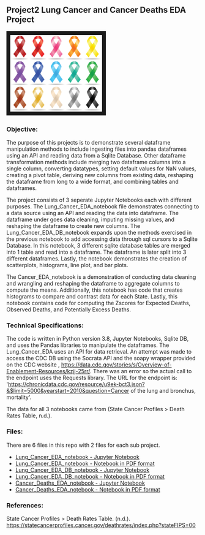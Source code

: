 
## Project2 Lung Cancer and Cancer Deaths EDA Project

<img src="./Cancer.jpeg" 
 width="240" height="200" border="10" />

### Objective:
																			
The purpose of this projects is to demonstrate several dataframe manipulation methods to include ingesting files into pandas dataframes using an API and reading data from a Sqlite Database. Other dataframe transformation methods include merging two dataframe columns into a single column, converting datatypes, setting default values for NaN values, creating a pivot table, deriving new columns from existing data, reshaping the dataframe from long to a wide format, and combining tables and dataframes.

The project consists of 3 seperate Jupyter Notebooks each with different purposes. The Lung_Cancer_EDA_notebook file demonstrates connecting to a data source using an API and reading the data into dataframe.  The dataframe under goes data cleaning, imputing missing values, and reshaping the dataframe to create new columns.  The Lung_Cancer_EDA_DB_notebook expands upon the methods exercised in the previous notebook to add accessing data through  sql cursors to a Sqlite Database.  In this notebook, 3 different sqlite database tables are merged into 1 table and read into a dataframe.  The dataframe is later split into 3 different dataframes.  Lastly, the notebook demonstrates the creation of scatterplots, histograms, line plot, and bar plots. 

The Cancer_EDA_notebook is a demonstration of conducting data cleaning and wrangling and reshaping the dataframe to aggregate columns to compute the means.  Additionally, this notebook has code that creates histograms to compare and contrast data for each State.  Lastly, this notebook contains code for computing the Zscores for Expected Deaths, Observed Deaths, and Potentially Excess Deaths.

### Technical Specifications:

The code is written in Python version 3.8, Jupyter Notebooks, Sqlite DB, and uses the Pandas libraries to manipulate the dataframes. The Lung_Cancer_EDA uses an API for data retrieval. An attempt was made to access the CDC DB using the Socrata API and the soapy wrapper provided on the CDC website , https://data.cdc.gov/stories/s/Overview-of-Enablement-Resources/kzjj-25rr/.  There was an error so the actual call to the endpoint uses the Requests library. The URL for the endpoint is: 
'https://chronicdata.cdc.gov/resource/u9ek-bct3.json?&$limit=5000&yearstart=2010&question=Cancer of the lung and bronchus, mortality'.

The data for all 3 notebooks came from (State Cancer Profiles > Death Rates Table, n.d.). 

### Files:

There are 6 files in this repo with 2 files for each sub project.  

* [Lung_Cancer_EDA_notebook - Jupyter Notebook](./Lung_Cancer_EDA_notebook.ipynb) 
* [Lung_Cancer_EDA_notebook - Notebook in PDF format](./Lung_Cancer_EDA_notebook.pdf)
* [Lung_Cancer_EDA_DB_notebook - Jupyter Notebook ](./Lung_Cancer_EDA_DB_notebook.ipynb)
* [Lung_Cancer_EDA_DB_notebook - Notebook in PDF format](./Lung_Cancer_EDA_DB_notebook.pdf)
* [Cancer_Deaths_EDA_notebook - Jupyter Notebook](./Cancer_Deaths_EDA_notebook.ipynb)
* [Cancer_Deaths_EDA_notebook - Notebook in PDF format](./Cancer_Deaths_EDA_notebook.pdf)

### References:

State Cancer Profiles > Death Rates Table. (n.d.). https://statecancerprofiles.cancer.gov/deathrates/index.php?stateFIPS=00

